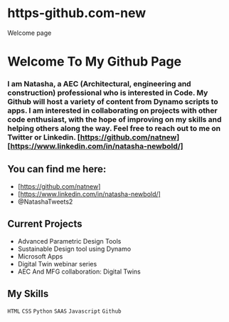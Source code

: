 # https-github.com-new
Welcome page
# Welcome To My Github Page

### I am Natasha, a AEC (Architectural, engineering and construction) professional who is interested in Code. My Github will host a variety of content from Dynamo scripts to apps. I am interested in collaborating on projects with other code enthusiast, with the hope of improving on my skills and helping others along the way. Feel free to reach out to me on Twitter or Linkedin. [https://github.com/natnew] [https://www.linkedin.com/in/natasha-newbold/]

## You can find me here:
* [https://github.com/natnew]
* [https://www.linkedin.com/in/natasha-newbold/]
* @NatashaTweets2


## Current Projects
* Advanced Parametric Design Tools
* Sustainable Design tool using Dynamo
* Microsoft Apps
* Digital Twin webinar series
* AEC And MFG collaboration: Digital Twins

## My Skills 
`HTML` `CSS` `Python` `SAAS` `Javascript` `Github`

## 
